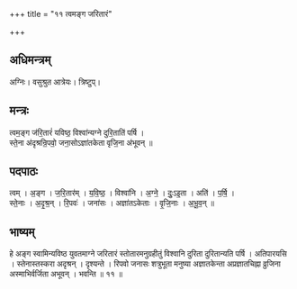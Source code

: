 +++
title = "११ त्वमङ्ग जरितारं"

+++
## अधिमन्त्रम्
अग्निः। वसुश्रुत आत्रेयः। त्रिष्टुप्।

## मन्त्रः
त्वम॒ङ्ग ज॑रि॒तारं॑ यविष्ठ॒ विश्वा॑न्यग्ने दुरि॒ताति॑ पर्षि ।  
स्ते॒ना अ॑दृश्रन्रि॒पवो॒ जना॒सोऽज्ञा॑तकेता वृजि॒ना अ॑भूवन् ॥

## पदपाठः
त्वम् । अ॒ङ्ग । ज॒रि॒तार॑म् । य॒वि॒ष्ठ॒ । विश्वा॑नि । अ॒ग्ने॒ । दुः॒ऽइ॒ता । अति॑ । प॒र्षि॒ ।  
स्ते॒नाः । अ॒दृ॒श्र॒न् । रि॒पवः॑ । जना॑सः । अज्ञा॑तऽकेताः । वृ॒जि॒नाः । अ॒भू॒व॒न् ॥

## भाष्यम्
हे अङ्ग स्वामिन्यविष्ठ युवतमाग्ने जरितारं स्तोतारमनुग्रहीतुं विश्वानि दुरिता दुरितान्यति पर्षि । अतिपारयसि । स्तेनास्तस्करा अदृश्रन् । दृश्यन्ते । रिपवो जनासः शत्रुभूता मनुष्या अज्ञातकेन्ता अप्रज्ञातचिह्ना व्रुजिना अस्माभिर्वर्जिता अभूवन् । भवन्ति ॥ ११ ॥